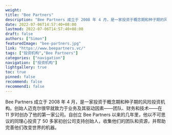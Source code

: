 ```yaml
---
weight: 
title: "Bee Partners"
description: "Bee Partners 成立于 2008 年 4 月，是一家投资于概念期和种子期的风险投资机构"
date: 2022-07-06T14:57:40+08:00
lastmod: 2022-07-06T14:57:40+08:00
draft: false
authors: ["Simon"]
featuredImage: "bee-partners.jpg"
link: "https://www.beepartners.vc/"
tags: ["投资机构","Bee Partners"]
categories: ["navigation"]
navigation: ["投资机构"]
lightgallery: true
toc: true
pinned: false
recommend: false
recommend1: false
---
```

Bee Partners 成立于 2008 年 4 月，是一家投资于概念期和种子期的风险投资机构。创始人迈克尔很早就致力于业务及其驱动因素——团队、财务和技术——在 11 岁时创办了他的第一家公司。自创立 Bee Partners 以来的几年里，他以不可思议的同理心投资了 50 多家初创公司支持创始人，收集他们的团队和资源，并帮助完善他们改变世界的机器。